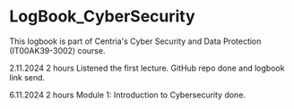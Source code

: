 # LogBook_CyberSecurity
This logbook is part of Centria's Cyber ​​Security and Data Protection (IT00AK39-3002) course.

2.11.2024  2 hours  Listened the first lecture. GitHub repo done and logbook link send. 

6.11.2024  2 hours  Module 1: Introduction to Cybersecurity done.
